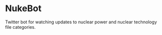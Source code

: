 # NukeBot
Twitter bot for watching updates to nuclear power and nuclear technology file categories.
